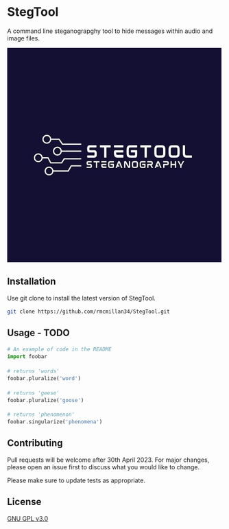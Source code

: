 # StegTool
A command line steganograpghy tool to hide messages within audio and image files.

![alt text](https://github.com/rmcmillan34/StegTool/blob/main/encoded/steg_logo.png?raw=true)

## Installation

Use git clone to install the latest version of StegTool.

```bash
git clone https://github.com/rmcmillan34/StegTool.git
```

## Usage - TODO

```python
# An example of code in the README
import foobar

# returns 'words'
foobar.pluralize('word')

# returns 'geese'
foobar.pluralize('goose')

# returns 'phenomenon'
foobar.singularize('phenomena')
```

## Contributing

Pull requests will be welcome after 30th April 2023. For major changes, please open an issue first 
to discuss what you would like to change.

Please make sure to update tests as appropriate.

## License

[GNU GPL v3.0](https://www.gnu.org/licenses/gpl-3.0.en.html)
